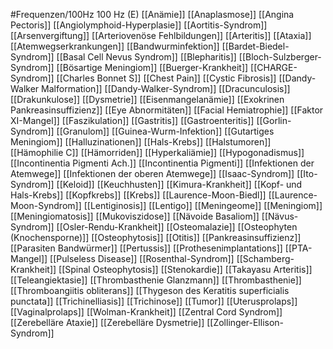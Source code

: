 #Frequenzen/100Hz
100 Hz (E)
[[Anämie]]
[[Anaplasmose]]
[[Angina Pectoris]]
[[Angiolymphoid-Hyperplasie]]
[[Aortitis-Syndrom]]
[[Arsenvergiftung]]
[[Arteriovenöse Fehlbildungen]]
[[Arteritis]]
[[Ataxia]]
[[Atemwegserkrankungen]]
[[Bandwurminfektion]]
[[Bardet-Biedel-Syndrom]]
[[Basal Cell Nevus Syndrom]]
[[Blepharitis]]
[[Bloch-Sulzberger-Syndrom]]
[[Bösartige Meningiom]]
[[Buerger-Krankheit]]
[[CHARGE-Syndrom]]
[[Charles Bonnet S]]
[[Chest Pain]]
[[Cystic Fibrosis]]
[[Dandy-Walker Malformation]]
[[Dandy-Walker-Syndrom]]
[[Dracunculosis]]
[[Drakunkulose]]
[[Dysmetrie]]
[[Eisenmangelanämie]]
[[Exokrinen Pankreasinsuffizienz]]
[[Eye Abnormitäten]]
[[Facial Hemiatrophie]]
[[Faktor XI-Mangel]]
[[Faszikulation]]
[[Gastritis]]
[[Gastroenteritis]]
[[Gorlin-Syndrom]]
[[Granulom]]
[[Guinea-Wurm-Infektion]]
[[Gutartiges Meningiom]]
[[Halluzinationen]]
[[Hals-Krebs]]
[[Halstumoren]]
[[Hämophilie C]]
[[Hämorriden]]
[[Hyperkaliämie]]
[[Hypogonadismus]]
[[Incontinentia Pigmenti Ach.]]
[[Incontinentia Pigmenti]]
[[Infektionen der Atemwege]]
[[Infektionen der oberen Atemwege]]
[[Isaac-Syndrom]]
[[Ito-Syndrom]]
[[Keloid]]
[[Keuchhusten]]
[[Kimura-Krankheit]]
[[Kopf- und Hals-Krebs]]
[[Kopfkrebs]]
[[Krebs]]
[[Laurence-Moon-Biedl]]
[[Laurence-Moon-Syndrom]]
[[Lentiginosis]]
[[Lentigo]]
[[Meningeome]]
[[Meningiom]]
[[Meningiomatosis]]
[[Mukoviszidose]]
[[Nävoide Basaliom]]
[[Nävus-Syndrom]]
[[Osler-Rendu-Krankheit]]
[[Osteomalazie]]
[[Osteophyten (Knochensporne)]]
[[Osteophytosis]]
[[Otitis]]
[[Pankreasinsuffizienz]]
[[Parasiten Bandwürmer]]
[[Pertussis]]
[[Prothesenimplantations]]
[[PTA-Mangel]]
[[Pulseless Disease]]
[[Rosenthal-Syndrom]]
[[Schamberg-Krankheit]]
[[Spinal Osteophytosis]]
[[Stenokardie]]
[[Takayasu Arteritis]]
[[Teleangiektasie]]
[[Thrombasthenie Glanzmann]]
[[Thrombasthenie]]
[[Thromboangiitis obliterans]]
[[Thygeson des Keratitis superficialis punctata]]
[[Trichinelliasis]]
[[Trichinose]]
[[Tumor]]
[[Uterusprolaps]]
[[Vaginalprolaps]]
[[Wolman-Krankheit]]
[[Zentral Cord Syndrom]]
[[Zerebelläre Ataxie]]
[[Zerebelläre Dysmetrie]]
[[Zollinger-Ellison-Syndrom]]